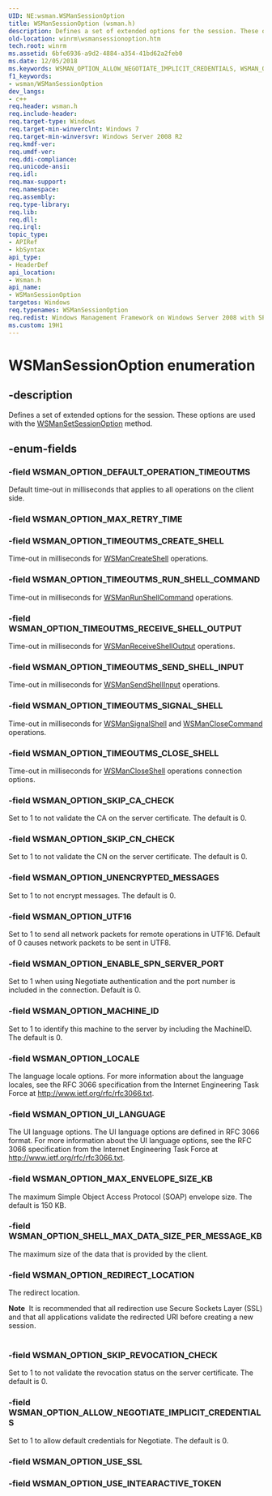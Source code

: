 ```yaml
---
UID: NE:wsman.WSManSessionOption
title: WSManSessionOption (wsman.h)
description: Defines a set of extended options for the session. These options are used with the WSManSetSessionOption method.
old-location: winrm\wsmansessionoption.htm
tech.root: winrm
ms.assetid: 6bfe6936-a9d2-4884-a354-41bd62a2feb0
ms.date: 12/05/2018
ms.keywords: WSMAN_OPTION_ALLOW_NEGOTIATE_IMPLICIT_CREDENTIALS, WSMAN_OPTION_DEFAULT_OPERATION_TIMEOUTMS, WSMAN_OPTION_ENABLE_SPN_SERVER_PORT, WSMAN_OPTION_LOCALE, WSMAN_OPTION_MACHINE_ID, WSMAN_OPTION_MAX_ENVELOPE_SIZE_KB, WSMAN_OPTION_REDIRECT_LOCATION, WSMAN_OPTION_SHELL_MAX_DATA_SIZE_PER_MESSAGE_KB, WSMAN_OPTION_SKIP_CA_CHECK, WSMAN_OPTION_SKIP_CN_CHECK, WSMAN_OPTION_SKIP_REVOCATION_CHECK, WSMAN_OPTION_TIMEOUTMS_CLOSE_SHELL, WSMAN_OPTION_TIMEOUTMS_CREATE_SHELL, WSMAN_OPTION_TIMEOUTMS_RECEIVE_SHELL_OUTPUT, WSMAN_OPTION_TIMEOUTMS_RUN_SHELL_COMMAND, WSMAN_OPTION_TIMEOUTMS_SEND_SHELL_INPUT, WSMAN_OPTION_TIMEOUTMS_SIGNAL_SHELL, WSMAN_OPTION_UI_LANGUAGE, WSMAN_OPTION_UNENCRYPTED_MESSAGES, WSMAN_OPTION_UTF16, WSManSessionOption, WSManSessionOption enumeration [Windows Remote Management], winrm.wsmansessionoption, wsman/WSMAN_OPTION_ALLOW_NEGOTIATE_IMPLICIT_CREDENTIALS, wsman/WSMAN_OPTION_DEFAULT_OPERATION_TIMEOUTMS, wsman/WSMAN_OPTION_ENABLE_SPN_SERVER_PORT, wsman/WSMAN_OPTION_LOCALE, wsman/WSMAN_OPTION_MACHINE_ID, wsman/WSMAN_OPTION_MAX_ENVELOPE_SIZE_KB, wsman/WSMAN_OPTION_REDIRECT_LOCATION, wsman/WSMAN_OPTION_SHELL_MAX_DATA_SIZE_PER_MESSAGE_KB, wsman/WSMAN_OPTION_SKIP_CA_CHECK, wsman/WSMAN_OPTION_SKIP_CN_CHECK, wsman/WSMAN_OPTION_SKIP_REVOCATION_CHECK, wsman/WSMAN_OPTION_TIMEOUTMS_CLOSE_SHELL, wsman/WSMAN_OPTION_TIMEOUTMS_CREATE_SHELL, wsman/WSMAN_OPTION_TIMEOUTMS_RECEIVE_SHELL_OUTPUT, wsman/WSMAN_OPTION_TIMEOUTMS_RUN_SHELL_COMMAND, wsman/WSMAN_OPTION_TIMEOUTMS_SEND_SHELL_INPUT, wsman/WSMAN_OPTION_TIMEOUTMS_SIGNAL_SHELL, wsman/WSMAN_OPTION_UI_LANGUAGE, wsman/WSMAN_OPTION_UNENCRYPTED_MESSAGES, wsman/WSMAN_OPTION_UTF16, wsman/WSManSessionOption
f1_keywords:
- wsman/WSManSessionOption
dev_langs:
- c++
req.header: wsman.h
req.include-header: 
req.target-type: Windows
req.target-min-winverclnt: Windows 7
req.target-min-winversvr: Windows Server 2008 R2
req.kmdf-ver: 
req.umdf-ver: 
req.ddi-compliance: 
req.unicode-ansi: 
req.idl: 
req.max-support: 
req.namespace: 
req.assembly: 
req.type-library: 
req.lib: 
req.dll: 
req.irql: 
topic_type:
- APIRef
- kbSyntax
api_type:
- HeaderDef
api_location:
- Wsman.h
api_name:
- WSManSessionOption
targetos: Windows
req.typenames: WSManSessionOption
req.redist: Windows Management Framework on Windows Server 2008 with SP2 and Windows Vista with SP2
ms.custom: 19H1
---
```


# WSManSessionOption enumeration


## -description


Defines a set of extended options for the session. These options are used with the <a href="https://docs.microsoft.com/windows/desktop/api/wsman/nf-wsman-wsmansetsessionoption">WSManSetSessionOption</a> method.



## -enum-fields




### -field WSMAN_OPTION_DEFAULT_OPERATION_TIMEOUTMS

Default time-out in milliseconds that applies to all operations on the client side.


### -field WSMAN_OPTION_MAX_RETRY_TIME


### -field WSMAN_OPTION_TIMEOUTMS_CREATE_SHELL

Time-out in milliseconds for <a href="https://docs.microsoft.com/windows/desktop/api/wsman/nf-wsman-wsmancreateshell">WSManCreateShell</a> operations.


### -field WSMAN_OPTION_TIMEOUTMS_RUN_SHELL_COMMAND

Time-out in milliseconds for <a href="https://docs.microsoft.com/windows/desktop/api/wsman/nf-wsman-wsmanrunshellcommand">WSManRunShellCommand</a> operations.


### -field WSMAN_OPTION_TIMEOUTMS_RECEIVE_SHELL_OUTPUT

Time-out in milliseconds for <a href="https://docs.microsoft.com/windows/desktop/api/wsman/nf-wsman-wsmanreceiveshelloutput">WSManReceiveShellOutput</a> operations.


### -field WSMAN_OPTION_TIMEOUTMS_SEND_SHELL_INPUT

Time-out in milliseconds for <a href="https://docs.microsoft.com/windows/desktop/api/wsman/nf-wsman-wsmansendshellinput">WSManSendShellInput</a> operations.


### -field WSMAN_OPTION_TIMEOUTMS_SIGNAL_SHELL

Time-out in milliseconds for <a href="https://docs.microsoft.com/windows/desktop/api/wsman/nf-wsman-wsmansignalshell">WSManSignalShell</a> and <a href="https://docs.microsoft.com/windows/desktop/api/wsman/nf-wsman-wsmanclosecommand">WSManCloseCommand</a> operations.


### -field WSMAN_OPTION_TIMEOUTMS_CLOSE_SHELL

Time-out in milliseconds for <a href="https://docs.microsoft.com/windows/desktop/api/wsman/nf-wsman-wsmancloseshell">WSManCloseShell</a> operations connection options.


### -field WSMAN_OPTION_SKIP_CA_CHECK

Set to 1 to not validate the CA on the server certificate. The default is 0.


### -field WSMAN_OPTION_SKIP_CN_CHECK

Set to 1 to not validate the CN on the server certificate. The default is 0.


### -field WSMAN_OPTION_UNENCRYPTED_MESSAGES

Set to 1 to not encrypt messages. The default is 0.


### -field WSMAN_OPTION_UTF16

Set to 1 to send all network packets for remote operations in UTF16. Default of 0 causes network packets to be sent in UTF8.


### -field WSMAN_OPTION_ENABLE_SPN_SERVER_PORT

Set to 1 when using Negotiate authentication and the  port number is included in the connection. Default is 0.


### -field WSMAN_OPTION_MACHINE_ID

Set to 1 to identify this machine to the server by including the MachineID. The default is 0.


### -field WSMAN_OPTION_LOCALE

The language locale options. For more information about the language locales, see the    RFC 3066 specification from the Internet Engineering Task Force at <a href="https://go.microsoft.com/fwlink/p/?linkid=139708">http://www.ietf.org/rfc/rfc3066.txt</a>.


### -field WSMAN_OPTION_UI_LANGUAGE

The UI language options. The UI language options  are defined in RFC 3066 format.   For more information about the UI language options, see the    RFC 3066 specification from the Internet Engineering Task Force at <a href="https://go.microsoft.com/fwlink/p/?linkid=139708">http://www.ietf.org/rfc/rfc3066.txt</a>.


### -field WSMAN_OPTION_MAX_ENVELOPE_SIZE_KB

The maximum Simple Object Access Protocol (SOAP) envelope size. The default is 150 KB.


### -field WSMAN_OPTION_SHELL_MAX_DATA_SIZE_PER_MESSAGE_KB

The maximum size of the data that is  provided by the client.


### -field WSMAN_OPTION_REDIRECT_LOCATION

The redirect location.

<div class="alert"><b>Note</b>  It is recommended that all redirection use Secure Sockets Layer (SSL) and that all applications validate the redirected URI before creating a new session.</div>
<div> </div>

### -field WSMAN_OPTION_SKIP_REVOCATION_CHECK

Set to 1 to not validate the revocation status on the server certificate. The default is 0.


### -field WSMAN_OPTION_ALLOW_NEGOTIATE_IMPLICIT_CREDENTIALS

Set to 1 to allow default credentials for Negotiate. The default is 0.


### -field WSMAN_OPTION_USE_SSL


### -field WSMAN_OPTION_USE_INTEARACTIVE_TOKEN



